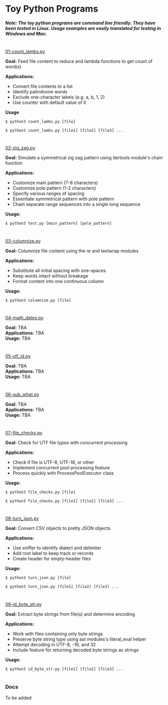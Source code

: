 # Toy Python Programs
***Note: The toy python programs are command line friendly. They have been tested in Linux. Usage examples are easily translated for testing in Windows and Mac.***
#
[01-count_lambs.py](01-count_lambs.py)

**Goal:** Feed file content to reduce and lambda functions to get count of word(s)

**Applications:**
- Convert file contents to a list
- Identify palindrome words
- Exclude one-character labels (e.g. a, b, 1, 2)
- Use counter with default value of 0

**Usage**
```
$ python3 count_lambs.py [file]
```
```
$ python3 count_lambs.py [file1] [file2] [file3] ...
```
#
[02-zig_zag.py](02-zig_zag.py)

**Goal:** Simulate a symmetrical zig zag pattern using itertools module's chain function

**Applications:**
- Customize main pattern (7-8 characters)
- Customize pole pattern (1-2 characters)
- Specify various ranges of spacing
- Essentiate symmetrical pattern with pole pattern
- Chain separate range sequences into a single long sequence

**Usage:**
```
$ python3 test.py [main_pattern] [pole_pattern]
```
#
[03-columnize.py](03-columnize.py)

**Goal:** Columnize file content using the re and textwrap modules

**Applications:**
- Substitute all initial spacing with one-spaces
- Keep words intact without breakage
- Format content into one continuous column

**Usage:**
```
$ python3 columnize.py [file]
```
#
[04-math_dates.py](04-math_dates.py)

**Goal:**
TBA <br/>
**Applications:**
TBA <br/>
**Usage:**
TBA
#
[05-utf_id.py](05-utf_id.py)

**Goal:**
TBA <br/>
**Applications:** 
TBA <br/>
**Usage:**
TBA
#
[06-sub_what.py](06-sub_what.py)

**Goal:**
TBA <br/>
**Applications:**
TBA <br/>
**Usage:**
TBA
#
[07-file_checks.py](07-file_checks.py)

**Goal:** Check for UTF file types with concurrent processing

**Applications:**
- Check if file is UTF-8, UTF-16, or other
- Implement concurrent pool processing feature
- Process quickly with ProcessPoolExecutor class

**Usage:**
```
$ python3 file_checks.py [file]
```
```
$ python3 file_checks.py [file1] [file2] [file3] ...
```
#
[08-turn_json.py](08-turn_json.py)

**Goal:** Convert CSV objects to pretty JSON objects

**Applications:**
- Use sniffer to identify dialect and delimiter
- Add root label to keep track or records
- Create header for empty-header files

**Usage:**
```
$ python3 turn_json.py [file]
```
```
$ python3 turn_json.py [file1] [file2] [file3] ...
```
#
[09-id_byte_str.py](09-id_byte_str.py)

**Goal:** Extract byte strings from file(s) and determine encoding

**Applications:**
- Work with files containing only byte strings
- Preserve byte string type using ast modules's literal_eval helper
- Attempt decoding in UTF-8, -16, and 32
- Include feature for returning decoded byte strings as strings

**Usage:**
```
$ python3 id_byte_str.py [file1] [file2] [file3] ...
```
#
### Docs
To be added
